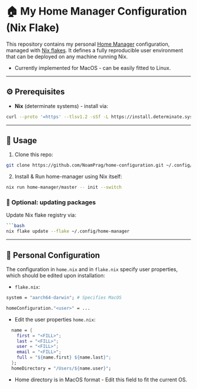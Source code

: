 # 🏠 My Home Manager Configuration (Nix Flake)


This repository contains my personal [Home Manager](https://nix-community.github.io/home-manager/) configuration, managed with [Nix flakes](https://nixos.wiki/wiki/Flakes).
It defines a fully reproducible user environment that can be deployed on any machine running Nix.
* Currently implemented for MacOS - can be easily fitted to Linux.

---

## ⚙️ Prerequisites
- **Nix** (determinate systems) - install via:
```bash
curl --proto '=https' --tlsv1.2 -sSf -L https://install.determinate.systems/nix | sh -s -- install --determinate
```

---

## 🚀 Usage
1. Clone this repo:
```bash
git clone https://github.com/NoamPrag/home-configuration.git ~/.config/home-manager
```

2. Install & Run home-manager using Nix itself:
```bash
nix run home-manager/master -- init --switch
```

### 🔄 Optional: updating packages
Update Nix flake registry via:
```bash
```bash
nix flake update --flake ~/.config/home-manager
```

---

## 👤 Personal Configuration
The configuration in `home.nix` and in `flake.nix` specify user properties, which should be edited upon installation:

- `flake.nix`:
```nix
system = "aarch64-darwin"; # Specifies MacOS
```

```nix
homeConfiguration."<user>" = ...
```

- Edit the user properties `home.nix`:
```nix
  name = {
    first = "<FILL>";
    last = "<FILL>";
    user = "<FILL>";
    email = "<FILL>";
    full = "${name.first} ${name.last}";
  };
  homeDirectory = "/Users/${name.user}";
```
* Home directory is in MacOS format - Edit this field to fit the current OS.
